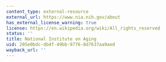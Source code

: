 ```yaml
---
content_type: external-resource
external_url: https://www.nia.nih.gov/about
has_external_license_warning: true
license: https://en.wikipedia.org/wiki/All_rights_reserved
status: ''
title: National Institute on Aging
uid: 205e0bdc-db4f-49bb-9776-8d7637aa9aed
wayback_url: ''
---
```

